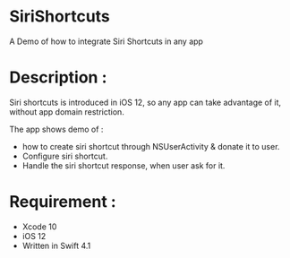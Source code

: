 # SiriShortcuts
A Demo of how to integrate Siri Shortcuts in any app


# Description :
Siri shortcuts is introduced in iOS 12, so any app can take advantage of it, without app domain restriction.

The app shows demo of :
- how to create siri shortcut through NSUserActivity & donate it to user.
- Configure siri shortcut.
- Handle the siri shortcut response, when user ask for it.

# Requirement :
- Xcode 10
- iOS 12
- Written in Swift 4.1
